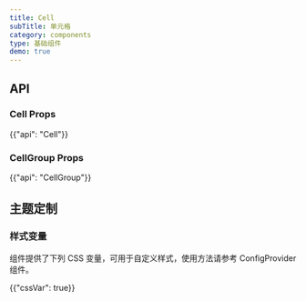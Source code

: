 ```yaml
---
title: Cell
subTitle: 单元格
category: components
type: 基础组件
demo: true
---
```


## API

### Cell Props

{{"api": "Cell"}}

### CellGroup Props

{{"api": "CellGroup"}}

## 主题定制

### 样式变量

组件提供了下列 CSS 变量，可用于自定义样式，使用方法请参考 ConfigProvider 组件。

{{"cssVar": true}}
